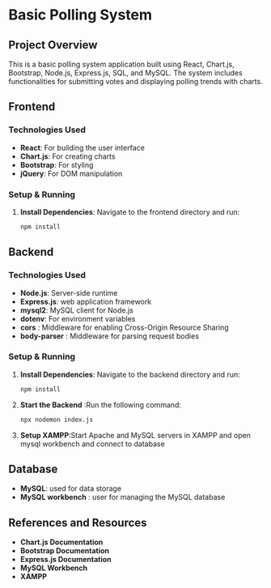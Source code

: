 # Basic Polling System

## Project Overview

This is a basic polling system application built using React, Chart.js, Bootstrap, Node.js, Express.js, SQL, and MySQL. The system includes functionalities for submitting votes and displaying polling trends with charts.

## Frontend

### Technologies Used
- **React**: For building the user interface
- **Chart.js**: For creating charts
- **Bootstrap**: For styling
- **jQuery**: For DOM manipulation

### Setup & Running

1. **Install Dependencies**: Navigate to the frontend directory and run:
   ```bash
   npm install

## Backend

### Technologies Used
- **Node.js**: Server-side runtime
- **Express.js**: web application framework
- **mysql2**: MySQL client for Node.js
- **dotenv**: For environment variables
- **cors** : Middleware for enabling Cross-Origin Resource Sharing
- **body-parser** : Middleware for parsing request bodies

  
### Setup & Running

1. **Install Dependencies**: Navigate to the backend directory and run:
   ```bash
   npm install 

2. **Start the Backend** :Run the following command:
    ```bash
   npx nodemon index.js
    
3. **Setup XAMPP**:Start Apache and MySQL servers in XAMPP and open mysql workbench and connect to database

## Database
- **MySQL**: used for data storage
- **MySQL workbench** : user for managing the MySQL database


## References and Resources
- **Chart.js Documentation**  <!--https://react.dev/-->
- **Bootstrap Documentation**
- **Express.js Documentation**
- **MySQL Workbench**
- **XAMPP**
